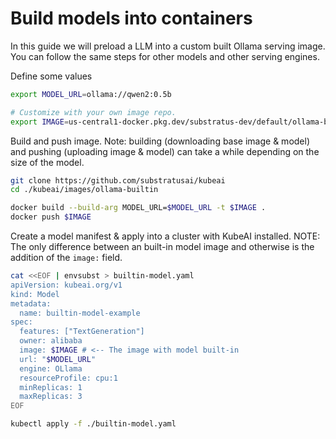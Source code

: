 # Build models into containers

In this guide we will preload a LLM into a custom built Ollama serving image. You can follow the same steps for other models and other serving engines.

Define some values
```bash
export MODEL_URL=ollama://qwen2:0.5b

# Customize with your own image repo.
export IMAGE=us-central1-docker.pkg.dev/substratus-dev/default/ollama-builtin-qwen2-05b:latest
```

Build and push image. Note: building (downloading base image & model) and pushing (uploading image & model) can take a while depending on the size of the model.

```bash
git clone https://github.com/substratusai/kubeai
cd ./kubeai/images/ollama-builtin

docker build --build-arg MODEL_URL=$MODEL_URL -t $IMAGE .
docker push $IMAGE
```

Create a model manifest & apply into a cluster with KubeAI installed. NOTE: The only difference between an built-in model image and otherwise is the addition of the `image:` field.

```bash
cat <<EOF | envsubst > builtin-model.yaml
apiVersion: kubeai.org/v1
kind: Model
metadata:
  name: builtin-model-example
spec:
  features: ["TextGeneration"]
  owner: alibaba
  image: $IMAGE # <-- The image with model built-in
  url: "$MODEL_URL"
  engine: OLlama
  resourceProfile: cpu:1
  minReplicas: 1
  maxReplicas: 3
EOF

kubectl apply -f ./builtin-model.yaml
```
